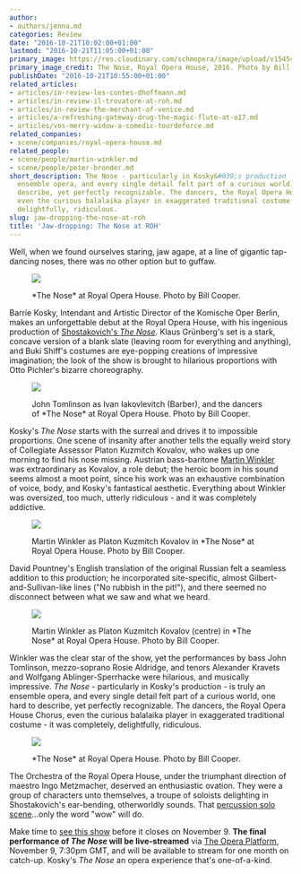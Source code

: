 ```yaml
---
author:
- authors/jenna.md
categories: Review
date: "2016-10-21T10:02:00+01:00"
lastmod: "2016-10-21T11:05:00+01:00"
primary_image: https://res.cloudinary.com/schmopera/image/upload/v1545409169/media/webhook-uploads/1477041979863/2016-10-22---The_Nose_0064-THE-NOSE-AT-ROYAL-OPERA-HOUSE-ROH-PHOTO-BY-BILL-COOPER.jpg.jpg
primary_image_credit: The Nose, Royal Opera House, 2016. Photo by Bill Cooper.
publishDate: "2016-10-21T10:55:00+01:00"
related_articles:
- articles/in-review-les-contes-dhoffmann.md
- articles/in-review-il-trovatore-at-roh.md
- articles/in-review-the-merchant-of-venice.md
- articles/a-refreshing-gateway-drug-the-magic-flute-at-o17.md
- articles/vos-merry-widow-a-comedic-tourdeforce.md
related_companies:
- scene/companies/royal-opera-house.md
related_people:
- scene/people/martin-winkler.md
- scene/people/peter-bronder.md
short_description: The Nose - particularly in Kosky&#039;s production - is truly an
  ensemble opera, and every single detail felt part of a curious world, one hard to
  describe, yet perfectly recognizable. The dancers, the Royal Opera House chorus,
  even the curious balalaika player in exaggerated traditional costume - it was completely,
  delightfully, ridiculous.
slug: jaw-dropping-the-nose-at-roh
title: 'Jaw-dropping: The Nose at ROH'
---
```

Well, when we found ourselves staring, jaw agape, at a line of gigantic tap-dancing noses, there was no other option but to guffaw.

<figure data-type="image">

![](https://res.cloudinary.com/schmopera/image/upload/v1545409169/media/webhook-uploads/1477042560245/2016-10-21---The_Nose_0237-THE-NOSE-AT-ROYAL-OPERA-HOUSE-ROH-PHOTO-BY-BILL-COOPER.jpg.jpg)
<figcaption>*The Nose* at Royal Opera House. Photo by Bill Cooper.</figcaption>
</figure>

Barrie Kosky, Intendant and Artistic Director of the Komische Oper Berlin, makes an unforgettable debut at the Royal Opera House, with his ingenious production of [Shostakovich's *The Nose*](http://www.roh.org.uk/productions/the-nose-by-barrie-kosky). Klaus Grünberg's set is a stark, concave version of a blank slate (leaving room for everything and anything), and Buki Shiff's costumes are eye-popping creations of impressive imagination; the look of the show is brought to hilarious proportions with Otto Pichler's bizarre choreography. 

<figure data-type="image">

![](https://res.cloudinary.com/schmopera/image/upload/v1545409169/media/webhook-uploads/1477042607995/2016-10-21---The_Nose_0023-JOHN-TOMLINSON-AS-IVAN-IAKOVLEVITCH-BARBER-ROH-PHOTO-BY-BILL-COOPER.jpg.jpg)
<figcaption>John Tomlinson as Ivan Iakovlevitch (Barber), and the dancers of *The Nose* at Royal Opera House. Photo by Bill Cooper.</figcaption>
</figure>

Kosky's *The Nose* starts with the surreal and drives it to impossible proportions. One scene of insanity after another tells the equally weird story of Collegiate Assessor Platon Kuzmitch Kovalov, who wakes up one morning to find his nose missing. Austrian bass-baritone [Martin Winkler](/scene/people/martin-winkler/) was extraordinary as Kovalov, a role debut; the heroic boom in his sound seems almost a moot point, since his work was an exhaustive combination of voice, body, and Kosky's fantastical aesthetic. Everything about Winkler was oversized, too much, utterly ridiculous - and it was completely addictive.

<figure data-type="image">

![](https://res.cloudinary.com/schmopera/image/upload/v1545409169/media/webhook-uploads/1477042684328/2016-10-21---The_Nose_0169-MARTIN-WINKLER-AS-PLATON-KUZMITCH-KOVALEV-ROH-PHOTO-BY-BILL-COOPER.jpg.jpg)
<figcaption>Martin Winkler as Platon Kuzmitch Kovalov in *The Nose* at Royal Opera House. Photo by Bill Cooper.</figcaption>
</figure>

David Pountney's English translation of the original Russian felt a seamless addition to this production; he incorporated site-specific, almost Gilbert-and-Sullivan-like lines ("No rubbish in the pit!"), and there seemed no disconnect between what we saw and what we heard.

<figure data-type="image">

![](https://res.cloudinary.com/schmopera/image/upload/v1545409169/media/webhook-uploads/1477042697204/2016-10-21---The_Nose_1849-MARTIN-WINKLER-AS-PLATON-KUZMITCH-KOVALEV%2C-THE-NOSE-AT-ROYAL-OPERA-HOUSE-ROH-PHOTO-BY-BILL-COOPER.jpg.jpg)
<figcaption>Martin Winkler as Platon Kuzmitch Kovalov (centre) in *The Nose* at Royal Opera House. Photo by Bill Cooper.</figcaption>
</figure>

Winkler was the clear star of the show, yet the performances by bass John Tomlinson, mezzo-soprano Rosie Aldridge, and tenors Alexander Kravets and Wolfgang Ablinger-Sperrhacke were hilarious, and musically impressive. *The Nose* - particularly in Kosky's production - is truly an ensemble opera, and every single detail felt part of a curious world, one hard to describe, yet perfectly recognizable. The dancers, the Royal Opera House Chorus, even the curious balalaika player in exaggerated traditional costume - it was completely, delightfully, ridiculous.

<figure data-type="image">

![](https://res.cloudinary.com/schmopera/image/upload/v1545409169/media/webhook-uploads/1477043712267/2016-10-22---The_Nose_2283-THE-NOSE-AT-ROYAL-OPERA-HOUSE-ROH-PHOTO-BY-BILL-COOPER.jpg.jpg)
<figcaption>*The Nose* at Royal Opera House. Photo by Bill Cooper.</figcaption>
</figure>

The Orchestra of the Royal Opera House, under the triumphant direction of maestro Ingo Metzmacher, deserved an enthusiastic ovation. They were a group of characters unto themselves, a troupe of soloists delighting in Shostakovich's ear-bending, otherworldly sounds. That [percussion solo scene](http://www.roh.org.uk/news/shostakovichs-the-nose-musical-highlight-the-percussion-interlude)...only the word "wow" will do.

Make time to [see this show](http://www.roh.org.uk/productions/the-nose-by-barrie-kosky) before it closes on November 9. **The final performance of *The Nose* will be live-streamed** via [The Opera Platform](http://www.theoperaplatform.eu/en), November 9, 7:30pm GMT, and will be available to stream for one month on catch-up. Kosky's *The Nose* an opera experience that's one-of-a-kind.